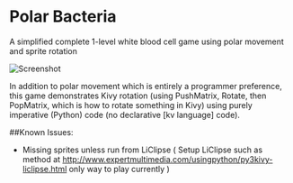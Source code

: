 # Polar Bacteria
A simplified complete 1-level white blood cell game using polar movement and sprite rotation

![Screenshot](https://github.com/expertmm/PolarBacteria/blob/master/screenshot01.png)

In addition to polar movement which is entirely a programmer preference, this game demonstrates Kivy rotation (using PushMatrix, Rotate, then PopMatrix, which is how to rotate something in Kivy) using purely imperative (Python) code (no declarative [kv language] code).

##Known Issues:
* Missing sprites unless run from LiClipse ( Setup LiClipse such as method at http://www.expertmultimedia.com/usingpython/py3kivy-liclipse.html only way to play currently )
